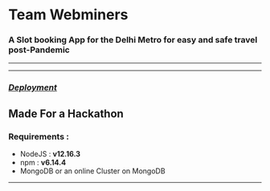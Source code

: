 # Team Webminers
### A Slot booking App for the Delhi Metro for easy and safe travel post-Pandemic
---
---
### [***Deployment***](https://dmrc.herokuapp.com/)
Made For a Hackathon
---
### Requirements :
* NodeJS :  **v12.16.3**
* npm    :  **v6.14.4**
* MongoDB or an online Cluster on MongoDB
---

